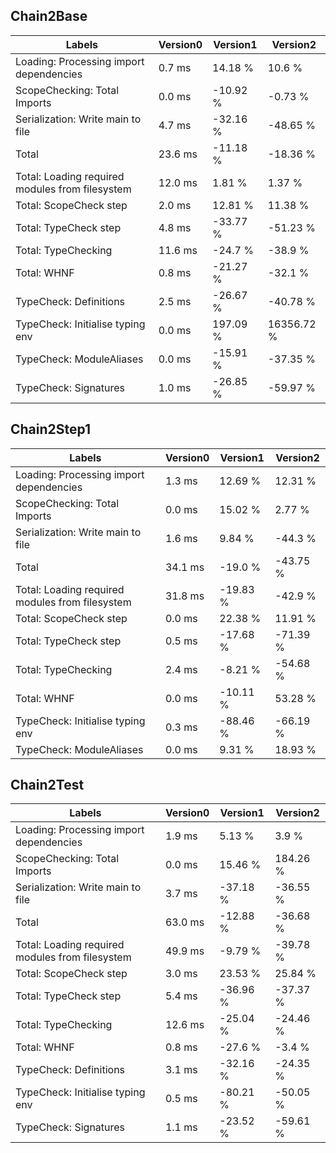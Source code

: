 
## Chain2Base

Labels|Version0|Version1|Version2
---|---|---|---
Loading: Processing import dependencies|0.7 ms|14.18 %|10.6 %
ScopeChecking: Total Imports|0.0 ms|-10.92 %|-0.73 %
Serialization: Write main to file|4.7 ms|-32.16 %|-48.65 %
Total|23.6 ms|-11.18 %|-18.36 %
Total: Loading required modules from filesystem|12.0 ms|1.81 %|1.37 %
Total: ScopeCheck step|2.0 ms|12.81 %|11.38 %
Total: TypeCheck step|4.8 ms|-33.77 %|-51.23 %
Total: TypeChecking|11.6 ms|-24.7 %|-38.9 %
Total: WHNF|0.8 ms|-21.27 %|-32.1 %
TypeCheck: Definitions|2.5 ms|-26.67 %|-40.78 %
TypeCheck: Initialise typing env|0.0 ms|197.09 %|16356.72 %
TypeCheck: ModuleAliases|0.0 ms|-15.91 %|-37.35 %
TypeCheck: Signatures|1.0 ms|-26.85 %|-59.97 %


## Chain2Step1

Labels|Version0|Version1|Version2
---|---|---|---
Loading: Processing import dependencies|1.3 ms|12.69 %|12.31 %
ScopeChecking: Total Imports|0.0 ms|15.02 %|2.77 %
Serialization: Write main to file|1.6 ms|9.84 %|-44.3 %
Total|34.1 ms|-19.0 %|-43.75 %
Total: Loading required modules from filesystem|31.8 ms|-19.83 %|-42.9 %
Total: ScopeCheck step|0.0 ms|22.38 %|11.91 %
Total: TypeCheck step|0.5 ms|-17.68 %|-71.39 %
Total: TypeChecking|2.4 ms|-8.21 %|-54.68 %
Total: WHNF|0.0 ms|-10.11 %|53.28 %
TypeCheck: Initialise typing env|0.3 ms|-88.46 %|-66.19 %
TypeCheck: ModuleAliases|0.0 ms|9.31 %|18.93 %


## Chain2Test

Labels|Version0|Version1|Version2
---|---|---|---
Loading: Processing import dependencies|1.9 ms|5.13 %|3.9 %
ScopeChecking: Total Imports|0.0 ms|15.46 %|184.26 %
Serialization: Write main to file|3.7 ms|-37.18 %|-36.55 %
Total|63.0 ms|-12.88 %|-36.68 %
Total: Loading required modules from filesystem|49.9 ms|-9.79 %|-39.78 %
Total: ScopeCheck step|3.0 ms|23.53 %|25.84 %
Total: TypeCheck step|5.4 ms|-36.96 %|-37.37 %
Total: TypeChecking|12.6 ms|-25.04 %|-24.46 %
Total: WHNF|0.8 ms|-27.6 %|-3.4 %
TypeCheck: Definitions|3.1 ms|-32.16 %|-24.35 %
TypeCheck: Initialise typing env|0.5 ms|-80.21 %|-50.05 %
TypeCheck: Signatures|1.1 ms|-23.52 %|-59.61 %

